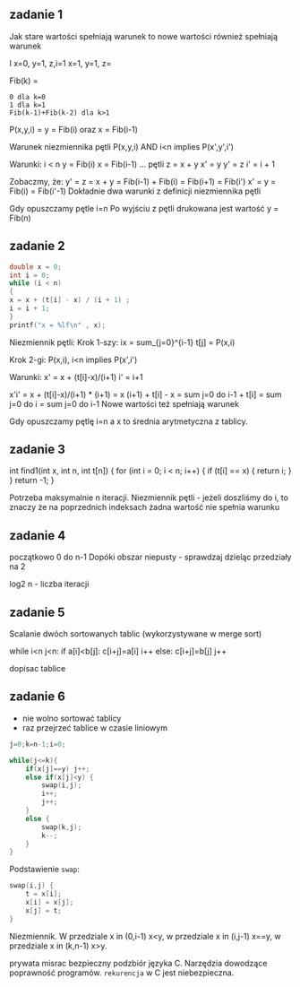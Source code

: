 ## zadanie 1

Jak stare wartości spełniają warunek to nowe wartości również spełniają warunek

I 
x=0, y=1, z,i=1
x=1, y=1, z=

Fib(k) = 
```
0 dla k=0
1 dla k=1
Fib(k-1)+Fib(k-2) dla k>1
```

P(x,y,i) = y = Fib(i) oraz x = Fib(i-1)

Warunek niezmiennika pętli
P(x,y,i) AND i<n implies P(x',y',i')

Warunki:
i < n
y = Fib(i)
x = Fib(i-1)
... pętli
z = x + y
x' = y
y' = z
i' = i + 1

Zobaczmy, że:
y' = z = x + y = Fib(i-1) + Fib(i) = Fib(i+1) = Fib(i')
x' = y = Fib(i) = Fib(i'-1)
Dokładnie dwa warunki z definicji niezmiennika pętli

Gdy opuszczamy pętle i=n
Po wyjściu z pętli drukowana jest wartość y = Fib(n)

## zadanie 2

```c
double x = 0;
int i = 0;
while (i < n)
{
x = x + (t[i] - x) / (i + 1) ;
i = i + 1;
}
printf("x = %lf\n" , x);
```

Niezmiennik pętli:
Krok 1-szy:
ix = sum_{j=0}^{i-1} t[j] = P(x,i)

Krok 2-gi:
P(x,i), i<n implies P(x',i')

Warunki:
x' = x + (t[i]-x)/(i+1)
i' = i+1

x'i' = x + (t[i]-x)/(i+1) * (i+1) = x (i+1) + t[i] - x = sum j=0 do i-1 + t[i] = sum j=0 do i = sum j=0 do i-1
Nowe wartości też spełniają warunek

Gdy opuszczamy pętlę i=n a x to średnia arytmetyczna z tablicy.

## zadanie 3

int find1(int x, int n, int t[n]) {
    for (int i = 0; i < n; i++) {
        if (t[i] == x) {
            return i;
        }
    }
    return -1;
}

Potrzeba maksymalnie n iteracji.
Niezmiennik pętli - jeżeli doszliśmy do i, to znaczy że na poprzednich indeksach żadna wartość nie spełnia warunku

## zadanie 4

początkowo 0 do n-1
Dopóki obszar niepusty - sprawdzaj dzieląc przedziały na 2

log2 n - liczba iteracji

## zadanie 5

Scalanie dwóch sortowanych tablic
(wykorzystywane w merge sort)

while i<n j<n:
    if a[i]<b[j]:
        c[i+j]=a[i]
        i++
    else:
        c[i+j]=b[j]
        j++

dopisac tablice

## zadanie 6

- nie wolno sortować tablicy
- raz przejrzeć tablice w czasie liniowym

```c
j=0;k=n-1;i=0;

while(j<=k){
    if(x[j]==y) j++;
    else if(x[j]<y) {
        swap(i,j);
        i++;
        j++;
    }
    else {
        swap(k,j);
        k--;
    }
}
```

Podstawienie `swap`:
```c
swap(i,j) {
    t = x[i];
    x[i] = x[j];
    x[j] = t;
}
```

Niezmiennik. W przedziale x in (0,i-1) x<y, w przedziale x in (i,j-1) x==y, w przedziale x in (k,n-1) x>y.

prywata misrac bezpieczny podzbiór języka C. Narzędzia dowodzące poprawność programów.
`rekurencja` w C jest niebezpieczna.
